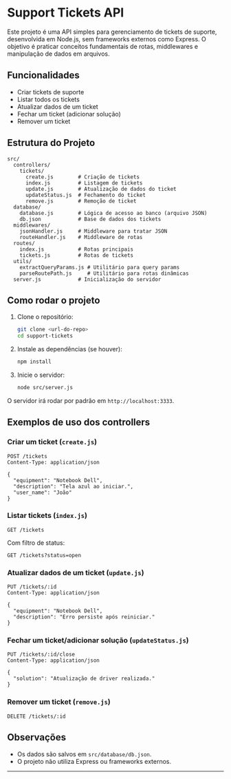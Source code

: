 # Support Tickets API

Este projeto é uma API simples para gerenciamento de tickets de suporte, desenvolvida em Node.js, sem frameworks externos como Express. O objetivo é praticar conceitos fundamentais de rotas, middlewares e manipulação de dados em arquivos.

## Funcionalidades

- Criar tickets de suporte
- Listar todos os tickets
- Atualizar dados de um ticket
- Fechar um ticket (adicionar solução)
- Remover um ticket

## Estrutura do Projeto

```text
src/
  controllers/
    tickets/
      create.js        # Criação de tickets
      index.js         # Listagem de tickets
      update.js        # Atualização de dados do ticket
      updateStatus.js  # Fechamento do ticket
      remove.js        # Remoção de ticket
  database/
    database.js        # Lógica de acesso ao banco (arquivo JSON)
    db.json            # Base de dados dos tickets
  middlewares/
    jsonHandler.js     # Middleware para tratar JSON
    routeHandler.js    # Middleware de rotas
  routes/
    index.js           # Rotas principais
    tickets.js         # Rotas de tickets
  utils/
    extractQueryParams.js # Utilitário para query params
    parseRoutePath.js     # Utilitário para rotas dinâmicas
  server.js            # Inicialização do servidor
```

## Como rodar o projeto

1. Clone o repositório:

   ```sh
   git clone <url-do-repo>
   cd support-tickets
   ```

2. Instale as dependências (se houver):

   ```sh
   npm install
   ```

3. Inicie o servidor:

   ```sh
   node src/server.js
   ```

O servidor irá rodar por padrão em `http://localhost:3333`.

## Exemplos de uso dos controllers

### Criar um ticket (`create.js`)

```http
POST /tickets
Content-Type: application/json

{
  "equipment": "Notebook Dell",
  "description": "Tela azul ao iniciar.",
  "user_name": "João"
}
```

### Listar tickets (`index.js`)

```http
GET /tickets
```

Com filtro de status:

```http
GET /tickets?status=open
```

### Atualizar dados de um ticket (`update.js`)

```http
PUT /tickets/:id
Content-Type: application/json

{
  "equipment": "Notebook Dell",
  "description": "Erro persiste após reiniciar."
}
```

### Fechar um ticket/adicionar solução (`updateStatus.js`)

```http
PUT /tickets/:id/close
Content-Type: application/json

{
  "solution": "Atualização de driver realizada."
}
```

### Remover um ticket (`remove.js`)

```http
DELETE /tickets/:id
```

## Observações

- Os dados são salvos em `src/database/db.json`.
- O projeto não utiliza Express ou frameworks externos.

---
